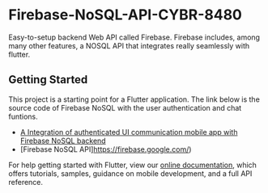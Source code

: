 # Firebase-NoSQL-API-CYBR-8480
Easy-to-setup backend Web API called Firebase. Firebase includes, among many other features, a NOSQL API that integrates really seamlessly with flutter. 

## Getting Started

This project is a starting point for a Flutter application.
The link below is the source code of Firebase NoSQL with the user authentication and chat funtions. 

- [A Integration of authenticated UI communication mobile app with Firebase NoSQL backend](https://github.com/ZexiXin/Firebase-NoSQL-API-CYBR-8480/blob/master/lib/main.dart)
- [Firebase NoSQL API]https://firebase.google.com/)

For help getting started with Flutter, view our
[online documentation](https://flutter.dev/docs), which offers tutorials,
samples, guidance on mobile development, and a full API reference.



